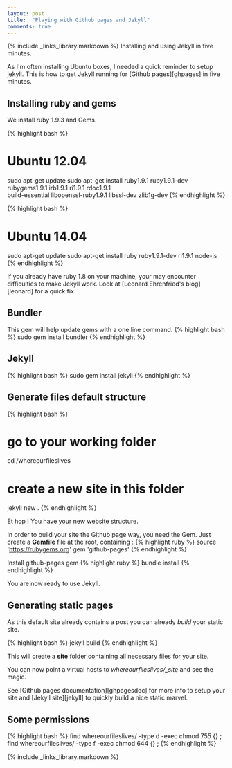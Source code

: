 ```yaml
---
layout: post
title:  "Playing with Github pages and Jekyll"
comments: true
---
```


{% include _links_library.markdown %}
Installing and using Jekyll in five minutes.

As I'm often installing Ubuntu boxes, I needed a quick reminder to setup jekyll.
This is how to get Jekyll running for [Github pages][ghpages] in five minutes.

## Installing ruby and gems

We install ruby 1.9.3 and Gems.

{% highlight bash %}
# Ubuntu 12.04
sudo apt-get update
sudo apt-get install ruby1.9.1 ruby1.9.1-dev \
  rubygems1.9.1 irb1.9.1 ri1.9.1 rdoc1.9.1 \
  build-essential libopenssl-ruby1.9.1 libssl-dev zlib1g-dev
{% endhighlight %}

{% highlight bash %}
# Ubuntu 14.04
sudo apt-get update
sudo apt-get install ruby ruby1.9.1-dev ri1.9.1 node-js
{% endhighlight %}

If you already have ruby 1.8 on your machine, your may encounter difficulties to make Jekyll work.
Look at [Leonard Ehrenfried's blog][leonard] for a quick fix.

## Bundler
This gem will help update gems with a one line command.
{% highlight bash %}
sudo gem install bundler
{% endhighlight %}

## Jekyll
{% highlight bash %}
sudo gem install jekyll
{% endhighlight %}

## Generate files default structure

{% highlight bash %}
# go to your working folder
cd /whereourfileslives
# create a new site in this folder
jekyll new .
{% endhighlight %}

Et hop ! You have your new website structure.

In order to build your site the Github page way, you need the Gem.
Just create a __Gemfile__ file at the root, containing :
{% highlight ruby %}
source 'https://rubygems.org'
gem 'github-pages'
{% endhighlight %}

Install github-pages gem
{% highlight ruby %}
bundle install
{% endhighlight %}

You are now ready to use Jekyll.

## Generating static pages

As this default site already contains a post you can already _build_ your static site.

{% highlight bash %}
jekyll build
{% endhighlight %}

This will create a __site__ folder containing all necessary files for your site.

You can now point a virtual hosts to *whereourfileslives/_site* and see the magic.

See [Github pages documentation][ghpagesdoc] for more info to setup your site and [Jekyll site][jekyll] to quickly build a nice static marvel.

## Some permissions

{% highlight bash %}
find whereourfileslives/ -type d -exec chmod 755 {} \;
find whereourfileslives/ -type f -exec chmod 644 {} \;
{% endhighlight %}

{% include _links_library.markdown %}
